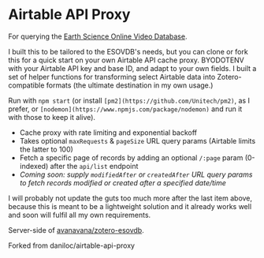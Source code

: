 # Airtable API Proxy
For querying the [Earth Science Online Video Database](https://airtable.com/shrFBKQwGjstk7TVn).

I built this to be tailored to the ESOVDB's needs, but you can clone or fork this for a quick start on your own Airtable API cache proxy. BYODOTENV with your Airtable API key and base ID, and adapt to your own fields.  I built a set of helper functions for transforming select Airtable data into Zotero-compatible formats (the ultimate destination in my own usage.)

Run with `npm start` (or install `[pm2](https://github.com/Unitech/pm2)`, as I prefer, or `[nodemon](https://www.npmjs.com/package/nodemon)` and run it with those to keep it alive).

- Cache proxy with rate limiting and exponential backoff
- Takes optional `maxRequests` & `pageSize` URL query params (Airtable limits the latter to 100)
- Fetch a specific page of records by adding an optional `/:page` param (0-indexed) after the `api/list` endpoint
- *Coming soon: supply `modifiedAfter` or `createdAfter` URL query params to fetch records modified or created after a specified date/time*

I will probably not update the guts too much more after the last item above, because this is meant to be a lightweight solution and it already works well and soon will fulfil all my own requirements.

Server-side of [avanavana/zotero-esovdb](https://github.com/avanavana/zotero-esovdb).

Forked from daniloc/airtable-api-proxy